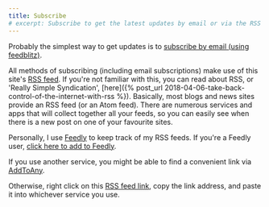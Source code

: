 ```yaml
---
title: Subscribe
# excerpt: Subscribe to get the latest updates by email or via the RSS feed.
---
```

Probably the simplest way to get updates is to <a href="https://app.feedblitz.com/f/f.fbz?track={{ site.url | append: '/feed/' | cgi_escape }}" target="_blank">subscribe by email (using feedblitz)</a>.

All methods of subscribing (including email subscriptions) make use of this site's [RSS feed](/feed/). If you're not familiar with this, you can read about RSS, or 'Really Simple Syndication', [here]({% post_url 2018-04-06-take-back-control-of-the-internet-with-rss %}). Basically, most blogs and news sites provide an RSS feed (or an Atom feed). There are numerous services and apps that will collect together all your feeds, so you can easily see when there is a new post on one of your favourite sites.

Personally, I use [Feedly](https://feedly.com/) to keep track of my RSS feeds. If you're a Feedly user, <a href="https://feedly.com/i/subscription/feed/{{ site.url | append: '/feed/' | cgi_escape }}" target="_blank">click here to add to Feedly</a>.

If you use another service, you might be able to find a convenient link via <a class="a2a_dd" href="http://www.addtoany.com/subscribe?linkurl={{ site.url | append: '/feed/' | cgi_escape }}&amp;linkname={{ site.name | cgi_escape }}">AddToAny</a>.

Otherwise, right click on this [RSS feed link](/feed/), copy the link address, and paste it into whichever service you use.

<!-- AddToAny BEGIN -->
<script type="text/javascript">
  var a2a_config = a2a_config || {};
  a2a_config.linkname = "{{ site.name }}";
  a2a_config.linkurl = "{{ site.url }}/feed/";
</script>
<script type="text/javascript" src="//static.addtoany.com/menu/feed.js"></script>
<!-- AddToAny END -->
